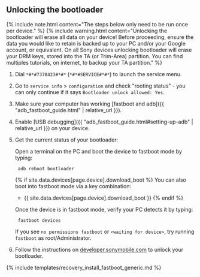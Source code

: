 ## Unlocking the bootloader

{% include note.html content="The steps below only need to be run once per device." %}
{% include warning.html content="Unlocking the bootloader will erase all data on your device!
Before proceeding, ensure the data you would like to retain is backed up to your PC and/or your Google account, or equivalent.
On all Sony devices unlocking bootloader will erase your DRM keys, stored into the TA (or Trim-Area) partition. You can find multiples tutorials, on internet, to backup your TA partition." %}

1. Dial `*#*#7378423#*#*` (`*#*#SERVICE#*#*`) to launch the service menu.
2. Go to `service info` > `configuration` and check "rooting status" - you can only continue if it says `Bootloader unlock allowed: Yes`.
3. Make sure your computer has working [fastboot and adb]({{ "adb_fastboot_guide.html" | relative_url }}).
4. Enable [USB debugging]({{ "adb_fastboot_guide.html#setting-up-adb" | relative_url }}) on your device.
5. Get the current status of your bootloader:

    Open a terminal on the PC and boot the device to fastboot mode by typing:

        adb reboot bootloader

    {% if site.data.devices[page.device].download_boot %}
    You can also boot into fastboot mode via a key combination:

    * {{ site.data.devices[page.device].download_boot }}
    {% endif %}

    Once the device is in fastboot mode, verify your PC detects it by typing:

        fastboot devices

   If you see `no permissions fastboot` or `<waiting for device>`, try running `fastboot` as root/Administrator.

6. Follow the instructions on [developer.sonymobile.com](http://developer.sonymobile.com/unlockbootloader/unlock-yourboot-loader/) to unlock your bootloader.

{% include templates/recovery_install_fastboot_generic.md %}
